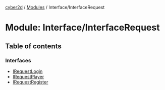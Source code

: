 [cyber2d](../README.md) / [Modules](../modules.md) / Interface/InterfaceRequest

# Module: Interface/InterfaceRequest

## Table of contents

### Interfaces

- [IRequestLogin](../interfaces/Interface_InterfaceRequest.IRequestLogin.md)
- [IRequestPlayer](../interfaces/Interface_InterfaceRequest.IRequestPlayer.md)
- [IRequestRegister](../interfaces/Interface_InterfaceRequest.IRequestRegister.md)
